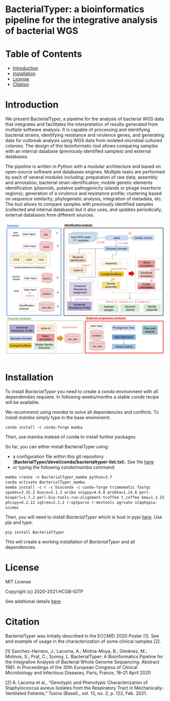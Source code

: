 # BacterialTyper: a bioinformatics pipeline for the integrative analysis of bacterial WGS 

# Table of Contents

- [Introduction](#introduction)
- [Installation](#installation)
- [License](#license)
- [Citation](#citation)

# Introduction

We present BacterialTyper, a pipeline for the analysis of bacterial WGS data that integrates and facilitates the interpretation of results generated from multiple software analysis. It is capable of processing and identifying bacterial strains, identifying resistance and virulence genes, and generating data for outbreak analysis using WGS data from isolated microbial cultured colonies. The design of this bioinformatic tool allows comparing samples with an internal database (previously identified samples) and external databases.  

The pipeline is written in Python with a modular architecture and based on open-source software and databases engines. Multiple tasks are performed by each of several modules including: preparation of raw data; assembly and annotation; bacterial strain identification; mobile genetic elements identification (plasmids, putative pathogenicity islands or phage insertions regions); generation of a virulence and resistance profile; clustering based on sequence similarity; phylogenetic analysis; integration of metadata, etc. The tool allows to compare samples with previously identified samples (collected and internal database) but it also uses, and updates periodically, external databases from different sources. 

![Workflow](docs/source/images/workflow/all.jpg "BacterialTyper pipeline")

# Installation

To install _BacterialTyper_ you need to create a _conda_ environment with all dependendies requiere. In following weeks/months a stable _conda_ recipe will be available. 

We recommend using _mamba_ to solve all dependencies and conflicts. To install _mamba_ simply type in the base environemt:

```
conda install -c conda-forge mamba
```
Then, use mamba instead of conda to install further packages.

So far, you can either install BacterialTyper using:
- a configuration file within this git repository (**BacterialTyper/devel/conda/bacterialtyper-list.txt**). See file [here](https://github.com/HCGB-IGTP/BacterialTyper/blob/master/devel/conda/bacterialtyper-list.txt)
- or typing the following _conda_/_mamba_ command:

```
mamba create -n BacterialTyper_mamba python=3.7
conda activate BacterialTyper_mamba
mamba install -c r -c bioconda -c conda-forge trimmomatic fastqc spades=3.15.2 busco=5.1.2 ariba snippy=4.6.0 prokka=1.14.6 perl-bioperl=1.7.2 perl-bio-tools-run-alignment-tcoffee t_coffee kma=1.3.15 phispy=4.2.12 iqtree=2.1.2 r-optparse r-devtools agrvate staphopia-sccmec 
```

Then, you will need to install _BacterialTyper_ which is host in pypi [here](https://pypi.org/project/BacterialTyper/). Use _pip_ and type:

```
pip install BacterialTyper
```

This will create a working installation of _BacterialTyper_ and all dependencies.


# License

MIT License

Copyright (c) 2020-2021 HCGB-IGTP

See additional details [here](./LICENSE)

# Citation

BacterialTyper was initially described in the ECCMID 2020 Poster [1]. See and example of usage in the characterization of some clinical samples [2].

[1] Sanchez-Herrero, J.; Lacoma, A.; Molina-Moya, B.; Giménez, M.; Molinos, S.; Prat, C.; Sumoy, L. BacterialTyper: A Bioinformatics Pipeline for the Integrative Analysis of Bacterial Whole Genome Sequencing. Abstract 1981. In Proceedings of the 30th European Congress of Clinical Microbiology and Infectious Diseases, Paris, France, 18–21 April 2020

[2] A. Lacoma et al., “Genotypic and Phenotypic Characterization of Staphylococcus aureus Isolates from the Respiratory Tract in Mechanically-Ventilated Patients,” Toxins (Basel)., vol. 13, no. 2, p. 122, Feb. 2021.
